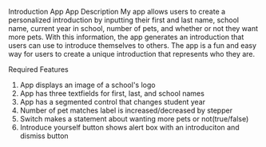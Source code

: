 Introduction App
App Description
My app allows users to create a personalized introduction by inputting their first and last name, school name, current year in school, number of pets, and whether or not they want more pets. With this information, the app generates an introduction that users can use to introduce themselves to others. The app is a fun and easy way for users to create a unique introduction that represents who they are.


Required Features
 1. App displays an image of a school's logo
 2. App has three textfields for first, last, and school names
 3. App has a segmented control that changes student year
 4. Number of pet matches label is increased/decreased by stepper
 5. Switch makes a statement about wanting more pets or not(true/false)
 6. Introduce yourself button shows alert box with an introduciton and dismiss button
